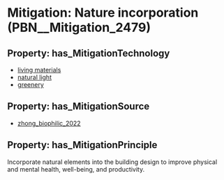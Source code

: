 # Mitigation: __Nature incorporation__ (PBN__Mitigation_2479)

## Property: has_MitigationTechnology

* [living materials](../Technology/PBN__Technology_4523)
* [natural light](../Technology/PBN__Technology_3031)
* [greenery](../Technology/PBN__Technology_4524)

## Property: has_MitigationSource

* [zhong_biophilic_2022](../Article/PBN__Article_211)

## Property: has_MitigationPrinciple

Incorporate natural elements into the building design to improve physical and mental health, well-being, and productivity.

